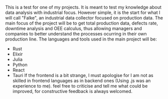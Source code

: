 This is a test for one of my projects. It is meant to test my knowledge about data analysis with industrial focus.
However simple, it is the start for what I will call "Falke", an industrial data collector focused on production data. The main focus of the project will be to get total production data, defects rate, downtime analysis and OEE calculus, thus allowing managers and companies to better understand the processes ocurring in their own production line.
The languages and tools used in the main project will be:
- Rust
- Elixir
- Julia
- Python
- React
- Tauri
If the frontend is a bit strange, I must apologise for I am not as skilled in frontend languages as in backend ones (Using .js was an experience to me). feel free to criticise and tell me what could be improved, for constructive feedback is always welcomed.